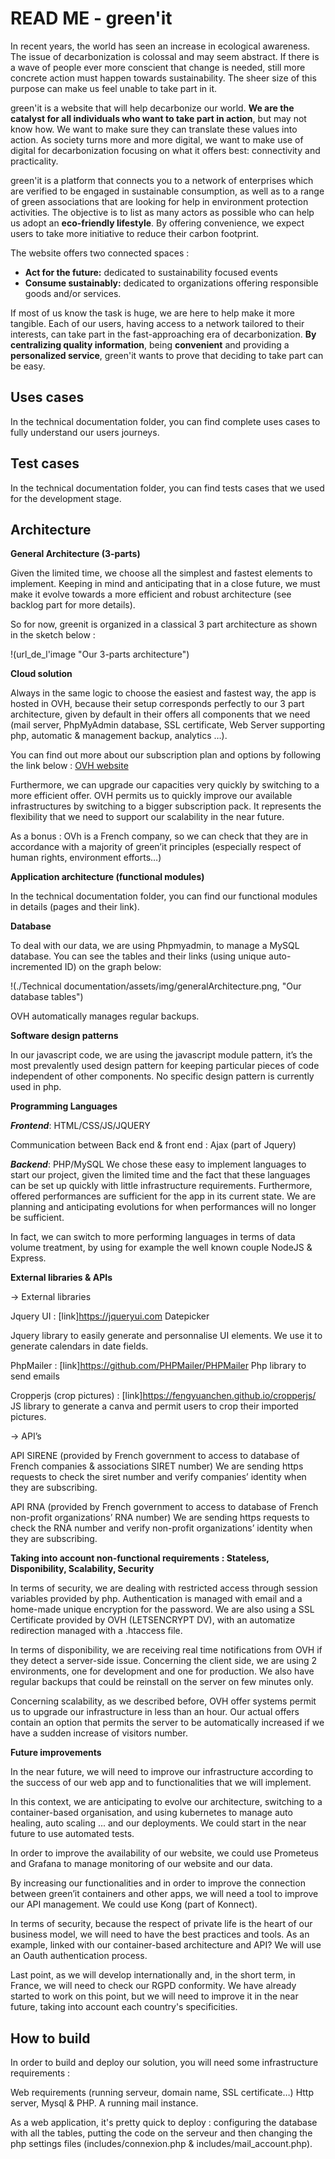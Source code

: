 READ ME - green'it 
=======


In recent years, the world has seen an increase in ecological awareness. The issue of decarbonization is colossal and may seem abstract. If there is a wave of people ever more conscient that change is needed, still more concrete action must happen towards sustainability. The sheer size of this purpose can make us feel unable to take part in it. 

green'it is a website that will help decarbonize our world. **We are the catalyst for all individuals who want to take part in action**, but may not know how. We want to make sure they can translate these values into action. As society turns more and more digital, we want to make use of digital for decarbonization focusing on what it offers best: connectivity and practicality. 

green'it is a platform that connects you to a network of enterprises which are verified to be engaged in sustainable consumption, as well as to a range of green associations that are looking for help in environment protection activities. The objective is to list as many actors as possible who can help us adopt an **eco-friendly lifestyle**. By offering convenience, we expect users to take more initiative to reduce their carbon footprint. 

The website offers two connected spaces : 
* **Act for the future:** dedicated to sustainability focused events
* **Consume sustainably:** dedicated to organizations offering responsible goods and/or services.

If most of us know the task is huge, we are here to help make it more tangible. Each of our users, having access to a network tailored to their interests, can take part in the fast-approaching era of decarbonization. **By centralizing quality information**, being **convenient** and providing a **personalized service**, green'it wants to prove that deciding to take part can be easy.

Uses cases
-----------

In the technical documentation folder, you can find complete uses cases to fully understand our users journeys.

Test cases
-----------

In the technical documentation folder, you can find tests cases that we used for the development stage.

Architecture
-----------

**General Architecture (3-parts)**

Given the limited time, we choose all the simplest and fastest elements to implement. Keeping in mind and anticipating that in a close future, we must make it evolve towards a more efficient and robust architecture (see backlog part for more details).

So for now, greenit is organized in a classical 3 part architecture as shown in the sketch below :

!(url_de_l'image "Our 3-parts architecture")

**Cloud solution**

Always in the same logic to choose the easiest and fastest way, the app is hosted in OVH, because their setup corresponds perfectly to our 3 part architecture, given by default in their offers all components that we need (mail server, PhpMyAdmin database, SSL certificate, Web Server supporting php, automatic & management backup, analytics …).

You can find out more about our subscription plan and options by following the link below : 
[OVH website](https://www.ovh.co.uk/web-hosting/web-hosting-pro.xml)

Furthermore, we can upgrade our capacities very quickly by switching to a more efficient offer. OVH permits us to quickly improve our  available infrastructures by switching to a bigger subscription pack. It represents the flexibility that we need to support our scalability in the near future.

As a bonus :  OVh is a French company, so we can check that they are in accordance with a majority of green’it principles (especially respect of human rights, environment efforts…)

**Application architecture (functional modules)**

In the technical documentation folder, you can find our functional modules in details (pages and their link).

**Database**

To deal with our data, we are using Phpmyadmin, to manage a MySQL database. You can see the tables and their links (using unique auto-incremented ID) on the graph below: 

!(./Technical documentation/assets/img/generalArchitecture.png, "Our database tables")

OVH automatically manages regular backups.

**Software design patterns**

In our javascript code, we are using the javascript module pattern, it’s  the most prevalently used design pattern for keeping particular pieces of code independent of other components. 
No specific design pattern is currently used in php.

**Programming Languages**


___Frontend___: HTML/CSS/JS/JQUERY

Communication between Back end & front end : Ajax (part of Jquery)

___Backend___: PHP/MySQL 
We chose these easy to implement languages to start our project, given the limited time and the fact that these languages can be set up quickly with little infrastructure requirements. Furthermore, offered performances  are sufficient for the app in its current state. We are planning and anticipating evolutions for when performances will no longer be sufficient. 

In fact, we can switch to more performing languages in terms of data volume treatment, by using for example the well known couple NodeJS & Express.

**External libraries & APIs**

→ External libraries

Jquery UI : [link]https://jqueryui.com
	   Datepicker

Jquery library to easily generate and personnalise UI elements. We use it to generate calendars in date fields.

PhpMailer : [link]https://github.com/PHPMailer/PHPMailer
 	Php library to send emails

Cropperjs (crop pictures) : [link]https://fengyuanchen.github.io/cropperjs/
JS library to generate a canva and permit users to crop their imported pictures.


→ API’s  

API SIRENE (provided by French government to access to database of French companies & associations SIRET number)
We are sending https requests to check the siret number and verify companies’ identity when they are subscribing.

API RNA (provided by French government to access to database of French non-profit organizations’ RNA number)
We are sending https requests to check the RNA number and verify non-profit organizations’ identity when they are subscribing.

**Taking into account non-functional requirements : Stateless, Disponibility, Scalability, Security**

In terms of security, we are dealing with restricted access through session variables provided by php. Authentication is managed with email and a home-made unique encryption for the password. We are also using a SSL Certificate provided by OVH (LETSENCRYPT DV), with an automatize redirection managed with a .htaccess file.

In terms of disponibility, we are receiving real time notifications from OVH if they detect a server-side issue. Concerning the client side, we are using 2 environments, one for development and one for production. We also have regular backups that could be reinstall on the server on few minutes only.

Concerning scalability, as we described before, OVH offer systems permit us to upgrade our infrastructure in less than an hour. Our actual offers contain an option that permits the server to be automatically increased if we have a sudden increase of visitors number.

**Future improvements**

In the near future, we will need to improve our infrastructure according to the success of our web app and to functionalities that we will implement. 

In this context, we are anticipating to evolve our architecture, switching to a container-based organisation, and using kubernetes to manage auto healing, auto scaling ... and our deployments. 
We could start in the near future to use automated tests.

In order to improve the availability of our website, we could use Prometeus and Grafana to manage monitoring of our website and our data.

By increasing our functionalities and in order to improve the connection between green’it containers and other apps, we will need a tool to improve our API management. We could use Kong (part of Konnect). 

In terms of security, because the respect of private life is the heart of our business model, we will need to have the best practices and tools. As an example, linked with our container-based architecture and API? We will use an Oauth authentication process.

Last point, as we will develop internationally and, in the short term, in France, we will need to check our RGPD conformity. We have already started to work on this point, but we will need to improve it in the near future, taking into account each country's specificities.


How to build
-----------

In order to build and deploy our solution, you will need some infrastructure requirements : 

Web requirements (running serveur, domain name, SSL certificate…)
Http server, Mysql & PHP.
A running mail instance.

As a web application, it's pretty quick to deploy : configuring the database with all the tables, putting the code on the serveur and then changing the php settings files (includes/connexion.php & includes/mail_account.php).
